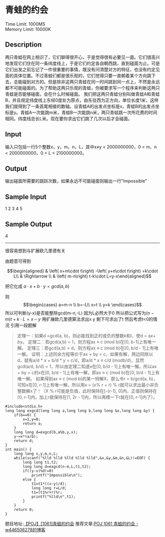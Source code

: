 # 青蛙的约会
Time Limit: 1000MS	 	
Memory Limit: 10000K
## Description
两只青蛙在网上相识了，它们聊得很开心，于是觉得很有必要见一面。它们很高兴地发现它们住在同一条纬度线上，于是它们约定各自朝西跳，直到碰面为止。可是它们出发之前忘记了一件很重要的事情，既没有问清楚对方的特征，也没有约定见面的具体位置。不过青蛙们都是很乐观的，它们觉得只要一直朝着某个方向跳下去，总能碰到对方的。但是除非这两只青蛙在同一时间跳到同一点上，不然是永远都不可能碰面的。为了帮助这两只乐观的青蛙，你被要求写一个程序来判断这两只青蛙是否能够碰面，会在什么时候碰面。
我们把这两只青蛙分别叫做青蛙A和青蛙B，并且规定纬度线上东经0度处为原点，由东往西为正方向，单位长度1米，这样我们就得到了一条首尾相接的数轴。设青蛙A的出发点坐标是x，青蛙B的出发点坐标是y。青蛙A一次能跳m米，青蛙B一次能跳n米，两只青蛙跳一次所花费的时间相同。纬度线总长L米。现在要你求出它们跳了几次以后才会碰面。

## Input
输入只包括一行5个整数x，y，m，n，L，其中x≠y < 2000000000，0 < m、n < 2000000000，0 < L < 2100000000。
## Output
输出碰面所需要的跳跃次数，如果永远不可能碰面则输出一行"Impossible"
## Sample Input

1 2 3 4 5
## Sample Output

4

----------

很容易想到与扩展欧几里德有关

由题意可得到

$$\begin{aligned} & \left( x+m\cdot t\right) -\left( y+n\cdot t\right) =k\cdot L\\ & \Rightarrow \\ & \left( m-n\right) t-k\cdot L=y-x\end{aligned}$$

把它化成 $a\cdot x+b\cdot y=gcd\left( a,b\right)$

则$$\begin{cases} a=m-n \\ b=-L\\ x=t \\ y=k \end{cases}$$
所以可判断(y-x)是否能整除gcd(m-n,-L)
因为L必然大于0
所以把公式写为$\left( n-m\right) t+k\cdot L=x-y$
用扩展欧几里德算法求出x y
剩下可求出了t
然后考虑t<0的情况
引用一段题解
>   定理一：如果d =gcd(a, b)，则必能找到正的或负的整数k和l，使d = a*x+ b*y。
   定理二：若gcd(a,b) = 1，则方程ax ≡ c (mod b)在[0, b-1]上有唯一解。
   定理三：若gcd(a,b) = d，则方程ax ≡ c (mod b)在[0, b/d - 1]上有唯一解。
证明：上述同余方程等价于ax + by = c，如果有解，两边同除以d，就有a/d * x + b/d * y = c/d，即a/d * x ≡ c/d (modb/d)，显然gcd(a/d, b/d) = 1，所以由定理二知道x在[0, b/d - 1]上有唯一解。所以ax + by = c的x在[0, b/d - 1]上有唯一解，即ax ≡ c (mod b)在[0, b/d - 1]上有唯一解。
如果得到ax ≡ c (mod b)的某一特解X，那么令r = b/gcd(a, b)，可知x在[0, r-1]上有唯一解，所以用x = (x% r + r) % r就可以求出最小非负整数解x了！（X % r可能是负值，此时保持在[-(r-1), 0]内，正值则保持在[0, r-1]内。加上r就保持在[1, 2r - 1]内，所以再模一下r就在[0, r-1]内了）。

```
#include<stdio.h>
long long exgcd(long long a,long long b,long long &x,long long &y) {
	if(b==0) {
		x=1,y=0;
		return a;
	}
	long long d=exgcd(b,a%b,y,x);
	y-=x*(a/b);
	return d;
}
int main() {
	long long x,y,m,n,L;
	while(scanf("%lld %lld %lld %lld %lld",&x,&y,&m,&n,&L)!=EOF) {
		long long t1,t2;
		long long d=exgcd(n-m,L,t1,t2);
		if((y-x)%d!=0)
			printf("Impossible\n");
		else {
			t1=t1*((x-y)/d);
			long long r=L/d;
			t1=(t1%r+r)%r;
			printf("%lld\n",t1);
		}
	}
	return 0;
}
```

题目地址:[【POJ】[1061]青蛙的约会](http://poj.org/problem?id=1061)
推荐文章:[POJ 1061 青蛙的约会 - w446506278的博客](http://blog.csdn.net/w446506278/article/details/52029604) 